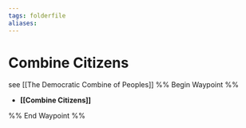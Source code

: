 ```yaml
---
tags: folderfile
aliases:
---
```


# Combine Citizens
see [[The Democratic Combine of Peoples]]
%% Begin Waypoint %%
- **[[Combine Citizens]]**

%% End Waypoint %%
